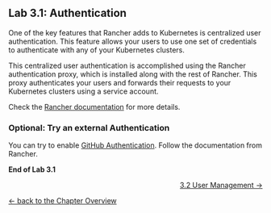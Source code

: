 ## Lab 3.1: Authentication

One of the key features that Rancher adds to Kubernetes is centralized user authentication. This feature allows your users to use one set of credentials to authenticate with any of your Kubernetes clusters.

This centralized user authentication is accomplished using the Rancher authentication proxy, which is installed along with the rest of Rancher. This proxy authenticates your users and forwards their requests to your Kubernetes clusters using a service account.

Check the [Rancher documentation](https://rancher.com/docs/rancher/v2.x/en/admin-settings/authentication/) for more details.

### Optional: Try an external Authentication

You can try to enable [GitHub Authentication](https://rancher.com/docs/rancher/v2.x/en/admin-settings/authentication/github/). Follow the documentation from Rancher.


**End of Lab 3.1**

<p width="100px" align="right"><a href="32_usermanagement.md"> 3.2 User Management →</a></p>

[← back to the Chapter Overview](10_rancher.md)
